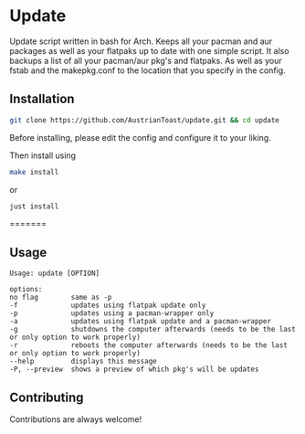 # Update

Update script written in bash for Arch. Keeps all your pacman and aur packages as well as your flatpaks up to date with one simple script. It also backups a list of all your pacman/aur pkg's and flatpaks. As well as your fstab and the makepkg.conf to the location that you specify in the config.

## Installation 

```bash
git clone https://github.com/AustrianToast/update.git && cd update
```

Before installing, please edit the config and configure it to your liking.

Then install using
```bash
make install
```
or
```bash
just install
```
=======

## Usage

```
Usage: update [OPTION]

options:
no flag        same as -p
-f             updates using flatpak update only
-p             updates using a pacman-wrapper only
-a             updates using flatpak update and a pacman-wrapper
-g             shutdowns the computer afterwards (needs to be the last or only option to work properly)
-r             reboots the computer afterwards (needs to be the last or only option to work properly)
--help         displays this message
-P, --preview  shows a preview of which pkg's will be updates
```

## Contributing

Contributions are always welcome!
